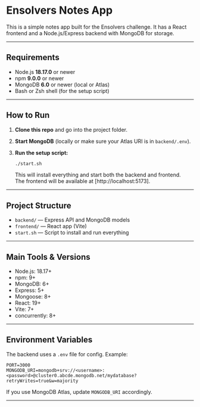 # Ensolvers Notes App

This is a simple notes app built for the Ensolvers challenge. It has a React frontend and a Node.js/Express backend with MongoDB for storage.

---

## Requirements

- Node.js **18.17.0** or newer  
- npm **9.0.0** or newer  
- MongoDB **6.0** or newer (local or Atlas)
- Bash or Zsh shell (for the setup script)

---

## How to Run

1. **Clone this repo** and go into the project folder.

2. **Start MongoDB** (locally or make sure your Atlas URI is in `backend/.env`).

3. **Run the setup script:**
   ```sh
   ./start.sh
   ```
   This will install everything and start both the backend and frontend.  
   The frontend will be available at [http://localhost:5173].

---

## Project Structure

- `backend/` — Express API and MongoDB models
- `frontend/` — React app (Vite)
- `start.sh` — Script to install and run everything

---

## Main Tools & Versions

- Node.js: 18.17+
- npm: 9+
- MongoDB: 6+
- Express: 5+
- Mongoose: 8+
- React: 19+
- Vite: 7+
- concurrently: 8+

---

## Environment Variables

The backend uses a `.env` file for config. Example:

```
PORT=3000
MONGODB_URI=mongodb+srv://<username>:<password>@cluster0.abcde.mongodb.net/mydatabase?retryWrites=true&w=majority
```

If you use MongoDB Atlas, update `MONGODB_URI` accordingly.

---